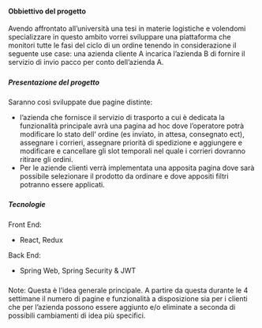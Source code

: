 #### Obbiettivo del progetto

Avendo affrontato all’università una tesi in materie logistiche e volendomi specializzare in questo ambito vorrei sviluppare una piattaforma che monitori tutte le fasi del ciclo di un ordine tenendo in considerazione il seguente use case: una azienda cliente A incarica l’azienda B di fornire il servizio di invio pacco per conto dell’azienda A.

##### 

##### Presentazione del progetto

Saranno così sviluppate due pagine distinte:

* l’azienda che fornisce il servizio di trasporto a cui è dedicata la funzionalità principale avrà una pagina ad hoc dove l’operatore potrà modificare lo stato dell‘ ordine (es inviato, in attesa, consegnato ect), assegnare i corrieri, assegnare priorità di spedizione e aggiungere e modificare e cancellare gli slot temporali nel quale i corrieri dovranno ritirare gli ordini.
* Per le aziende clienti verrà implementata una apposita pagina dove sarà possibile selezionare il prodotto da ordinare e dove appositi filtri potranno essere applicati.

##### 

##### Tecnologie

Front End:

* React, Redux

Back End:

* Spring Web, Spring Security \& JWT

##### 

Note: Questa è l’idea generale principale. A partire da questa durante le 4 settimane il numero di pagine e funzionalità a disposizione sia per i clienti che per l’azienda possono essere aggiunto e/o eliminate a seconda di possibili cambiamenti di idea più specifici.

